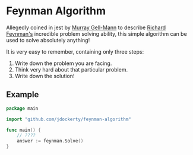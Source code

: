 # Feynman Algorithm

Allegedly coined in jest by [Murray Gell-Mann](https://en.wikipedia.org/wiki/Murray_Gell-Mann) to describe [Richard Feynman's](https://en.wikipedia.org/wiki/Richard_Feynman) incredible problem solving ability, this simple algorithm can be used to solve absolutely anything!

It is very easy to remember, containing only three steps:

1) Write down the problem you are facing.
2) Think very hard about that particular problem.
3) Write down the solution!

## Example

```go
package main

import "github.com/jdockerty/feynman-algorithm"

func main() {
    // ????
    answer := feynman.Solve()
}
```